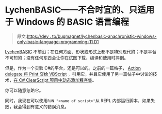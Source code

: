 # LychenBASIC——不合时宜的、只适用于 Windows 的 BASIC 语言编程

> 原文:[https://dev . to/bugmagnet/lychenbasic-anachronistic-windows-only-basic-language-programming-11 D1](https://dev.to/bugmagnet/lychenbasic-anachronistic-windows-only-basic-language-programming-11d1)

[LychenBASIC](https://github.com/axtens/LychenBASIC) 不前沿；在任何方面、形状或形式上都不是特别现代的；不是平台不可知的；没有任何东西会让你在试图下载、编译和使用时摔倒。

但是，作为一个实验 C#的平台，还是可以的。之前的一篇帖子， [Action delegate 将 Print 交给 VBScript](https://dev.to/bugmagnet/action-delegate-gives-print-to-vbscript-46o8) ，引用它，并且它使用了另一篇帖子中讨论的技术，[在 C# ClearScript 项目中动态添加程序集](https://dev.to/bugmagnet/adding-assemblies-on-the-fly-to-lychen-2fn7)。

你可以随意忽略它。

同时，我现在可以使用`RUN "<name of script>"`从 REPL 内部运行脚本，如果失败，我会得到有意义的错误消息。